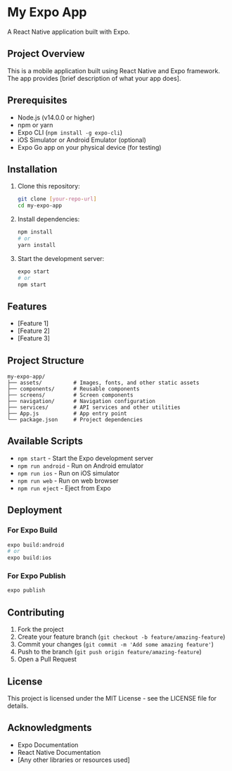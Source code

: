 # My Expo App

A React Native application built with Expo.

## Project Overview

This is a mobile application built using React Native and Expo framework. The app provides [brief description of what your app does].

## Prerequisites

- Node.js (v14.0.0 or higher)
- npm or yarn
- Expo CLI (`npm install -g expo-cli`)
- iOS Simulator or Android Emulator (optional)
- Expo Go app on your physical device (for testing)

## Installation

1. Clone this repository:
   ```bash
   git clone [your-repo-url]
   cd my-expo-app
   ```

2. Install dependencies:
   ```bash
   npm install
   # or
   yarn install
   ```

3. Start the development server:
   ```bash
   expo start
   # or
   npm start
   ```

## Features

- [Feature 1]
- [Feature 2]
- [Feature 3]

## Project Structure

```
my-expo-app/
├── assets/          # Images, fonts, and other static assets
├── components/      # Reusable components
├── screens/         # Screen components
├── navigation/      # Navigation configuration
├── services/        # API services and other utilities
├── App.js           # App entry point
└── package.json     # Project dependencies
```

## Available Scripts

- `npm start` - Start the Expo development server
- `npm run android` - Run on Android emulator
- `npm run ios` - Run on iOS simulator
- `npm run web` - Run on web browser
- `npm run eject` - Eject from Expo

## Deployment

### For Expo Build

```bash
expo build:android
# or
expo build:ios
```

### For Expo Publish

```bash
expo publish
```

## Contributing

1. Fork the project
2. Create your feature branch (`git checkout -b feature/amazing-feature`)
3. Commit your changes (`git commit -m 'Add some amazing feature'`)
4. Push to the branch (`git push origin feature/amazing-feature`)
5. Open a Pull Request

## License

This project is licensed under the MIT License - see the LICENSE file for details.

## Acknowledgments

- Expo Documentation
- React Native Documentation
- [Any other libraries or resources used]